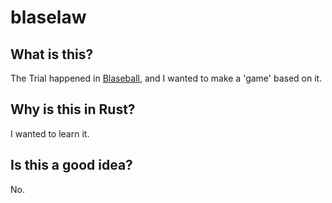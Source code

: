 # blaselaw

## What is this?
The Trial happened in [Blaseball](https://www.blaseball.com/), and I wanted to make a 'game' based on it.

## Why is this in Rust?
I wanted to learn it.

## Is this a good idea?
No.